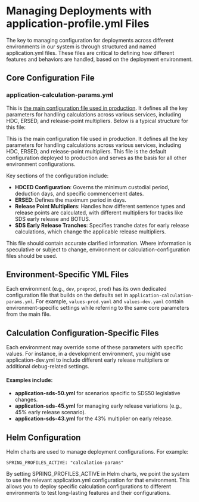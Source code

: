 # Managing Deployments with application-profile.yml Files

  The key to managing configuration for deployments across different environments in our system is through structured and named application.yml files. These files are critical to defining how different features and behaviors are handled, based on the deployment environment.

## Core Configuration File 
### application-calculation-params.yml

This is [the main configuration file used in production](../src/main/resources/application-calculation-params.yml). It defines all the key parameters for handling calculations across various services, including HDC, ERSED, and release-point multipliers. Below is a typical structure for this file:


This is the main configuration file used in production. It defines all the key parameters for handling calculations across various services, including HDC, ERSED, and release-point multipliers. This file is the default configuration deployed to production and serves as the basis for all other environment configurations.

Key sections of the configuration include:
- **HDCED Configuration**: Governs the minimum custodial period, deduction days, and specific commencement dates.
- **ERSED**: Defines the maximum period in days.
- **Release Point Multipliers**: Handles how different sentence types and release points are calculated, with different multipliers for tracks like SDS early release and BOTUS.
- **SDS Early Release Tranches**: Specifies tranche dates for early release calculations, which change the applicable release multipliers.

This file should contain accurate clarified information. Where information is speculative or subject to change, environment or calculation-configuration files should be used. 

## Environment-Specific YML Files

Each environment (e.g., `dev`, `preprod`, `prod`) has its own dedicated configuration file that builds on the defaults set in `application-calculation-params.yml`. For example, `values-prod.yaml` and `values-dev.yaml` contain environment-specific settings while referring to the same core parameters from the main file.

## Calculation Configuration-Specific Files
Each environment may override some of these parameters with specific values. For instance, in a development environment, you might use application-dev.yml to include different early release multipliers or additional debug-related settings.

#### Examples include:

- **application-sds-50.yml** for scenarios specific to SDS50 legislative changes.
- **application-sds-45.yml** for managing early release variations (e.g., 45% early release scenario).
- **application-sds-43.yml** for the 43% multiplier on early release.
  
## Helm Configuration
  Helm charts are used to manage deployment configurations. For example:


```env:
SPRING_PROFILES_ACTIVE: "calculation-params"
```
By setting SPRING_PROFILES_ACTIVE in Helm charts, we point the system to use the relevant application.yml configuration for that environment.
This allows you to deploy specific calculation configurations to different environments to test long-lasting features and their configurations.
